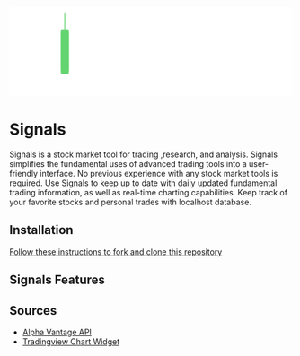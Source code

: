 ![Signals](https://github.com/nickmendezFlatiron/Signals/blob/main/img/Signals.png)

# Signals

Signals is a stock market tool for trading ,research, and analysis. Signals simplifies the fundamental uses of advanced trading tools into a user-friendly interface. No previous experience with any stock market tools is required. Use Signals to keep up to date with daily updated fundamental trading information, as well as real-time charting capabilities. Keep track of your favorite stocks and personal trades with localhost database.

## Installation

[Follow these instructions to fork and clone this repository](https://docs.github.com/en/desktop/contributing-and-collaborating-using-github-desktop/adding-and-cloning-repositories/cloning-a-repository-from-github-to-github-desktop)

## Signals Features



## Sources

- [Alpha Vantage API](https://www.alphavantage.co/)
- [Tradingview Chart Widget](https://www.tradingview.com/widget/)

